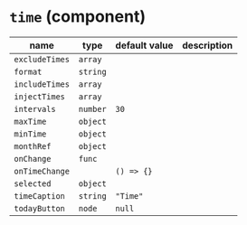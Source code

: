 <!--
/*
 * The MIT License (MIT)
 * 
 * Copyright (c) 2018 HackerOne Inc and individual contributors
 * 
 * Permission is hereby granted, free of charge, to any person obtaining a copy
 * of this software and associated documentation files (the "Software"), to deal
 * in the Software without restriction, including without limitation the rights
 * to use, copy, modify, merge, publish, distribute, sublicense, and/or sell
 * copies of the Software, and to permit persons to whom the Software is
 * furnished to do so, subject to the following conditions:
 * 
 * The above copyright notice and this permission notice shall be included in all
 * copies or substantial portions of the Software.
 * 
 * THE SOFTWARE IS PROVIDED "AS IS", WITHOUT WARRANTY OF ANY KIND, EXPRESS OR
 * IMPLIED, INCLUDING BUT NOT LIMITED TO THE WARRANTIES OF MERCHANTABILITY,
 * FITNESS FOR A PARTICULAR PURPOSE AND NONINFRINGEMENT. IN NO EVENT SHALL THE
 * AUTHORS OR COPYRIGHT HOLDERS BE LIABLE FOR ANY CLAIM, DAMAGES OR OTHER
 * LIABILITY, WHETHER IN AN ACTION OF CONTRACT, TORT OR OTHERWISE, ARISING FROM,
 * OUT OF OR IN CONNECTION WITH THE SOFTWARE OR THE USE OR OTHER DEALINGS IN THE
 * SOFTWARE.
 * 
 */
-->
# `time` (component)

| name           | type     | default value | description |
| -------------- | -------- | ------------- | ----------- |
| `excludeTimes` | `array`  |               |             |
| `format`       | `string` |               |             |
| `includeTimes` | `array`  |               |             |
| `injectTimes`  | `array`  |               |             |
| `intervals`    | `number` | `30`          |             |
| `maxTime`      | `object` |               |             |
| `minTime`      | `object` |               |             |
| `monthRef`     | `object` |               |             |
| `onChange`     | `func`   |               |             |
| `onTimeChange` |          | `() => {}`    |             |
| `selected`     | `object` |               |             |
| `timeCaption`  | `string` | `"Time"`      |             |
| `todayButton`  | `node`   | `null`        |             |
